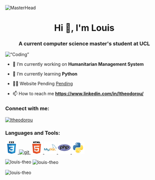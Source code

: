 ![MasterHead](https://cdn.hashnode.com/res/hashnode/image/upload/v1651780155240/7SZuYu_oq.gif)
<h1 align="center">Hi 👋, I'm Louis</h1>
<h3 align="center">A current computer science master's student at UCL</h3>
<img align=“right” alt=“Coding” width=“400” src=“https://user-images.githubusercontent.com/19783675/259906130-5d3c8800-fb00-45d0-b9dd-7eb82f057baf.gif”>

- 🔭 I’m currently working on **Humanitarian Management System**

- 🌱 I’m currently learning **Python**

- 👨‍💻 Website Pending [Pending](Pending)

- 📫 How to reach me **https://www.linkedin.com/in/ltheodorou/**

<h3 align="left">Connect with me:</h3>
<p align="left">
<a href="https://linkedin.com/in/ltheodorou" target="blank"><img align="center" src="https://raw.githubusercontent.com/rahuldkjain/github-profile-readme-generator/master/src/images/icons/Social/linked-in-alt.svg" alt="ltheodorou" height="30" width="40" /></a>
</p>

<h3 align="left">Languages and Tools:</h3>
<p align="left"> <a href="https://www.w3schools.com/css/" target="_blank" rel="noreferrer"> <img src="https://raw.githubusercontent.com/devicons/devicon/master/icons/css3/css3-original-wordmark.svg" alt="css3" width="40" height="40"/> </a> <a href="https://git-scm.com/" target="_blank" rel="noreferrer"> <img src="https://www.vectorlogo.zone/logos/git-scm/git-scm-icon.svg" alt="git" width="40" height="40"/> </a> <a href="https://www.w3.org/html/" target="_blank" rel="noreferrer"> <img src="https://raw.githubusercontent.com/devicons/devicon/master/icons/html5/html5-original-wordmark.svg" alt="html5" width="40" height="40"/> </a> <a href="https://www.mysql.com/" target="_blank" rel="noreferrer"> <img src="https://raw.githubusercontent.com/devicons/devicon/master/icons/mysql/mysql-original-wordmark.svg" alt="mysql" width="40" height="40"/> </a> <a href="https://www.php.net" target="_blank" rel="noreferrer"> <img src="https://raw.githubusercontent.com/devicons/devicon/master/icons/php/php-original.svg" alt="php" width="40" height="40"/> </a> <a href="https://www.python.org" target="_blank" rel="noreferrer"> <img src="https://raw.githubusercontent.com/devicons/devicon/master/icons/python/python-original.svg" alt="python" width="40" height="40"/> </a> </p>

<p><img align="left" src="https://github-readme-stats.vercel.app/api/top-langs?username=louis-theo&show_icons=true&locale=en&layout=compact" alt="louis-theo" /></p>

<p>&nbsp;<img align="center" src="https://github-readme-stats.vercel.app/api?username=louis-theo&show_icons=true&locale=en" alt="louis-theo" /></p>

<p><img align="center" src="https://github-readme-streak-stats.herokuapp.com/?user=louis-theo&" alt="louis-theo" /></p>
